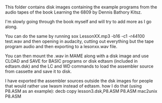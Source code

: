 This folder contains disk images containing the example programs from 
the audio tapes of the book Learning the 6809 by Dennis Bathory Kitsz.  

I'm slowly going through the book myself and will try to add more as I
go along. 

You can do the same by running sox LessonXX.mp3 -b16 -c1 -r44100 test.wav
and then opening in audacity, cutting out everything but the tape program
audio and then exporting to a lesonxx.wav file. 

You can then mount the .wav in MAME along with a disk image and 
use CLOAD and SAVE for BASIC programs or disk edtasm (included in edtasm.dsk)
and the LC and WD commands to load the assembler source from cassette
and save it to disk.

I have exported the assembler sources outside the dsk images
for people that would rather use lwasm instead of edtasm.
how I do that (using P8.ASM as an example):
decb copy lesson3.dsk,P8.ASM P8.ASM
mac2unix P8.ASM
